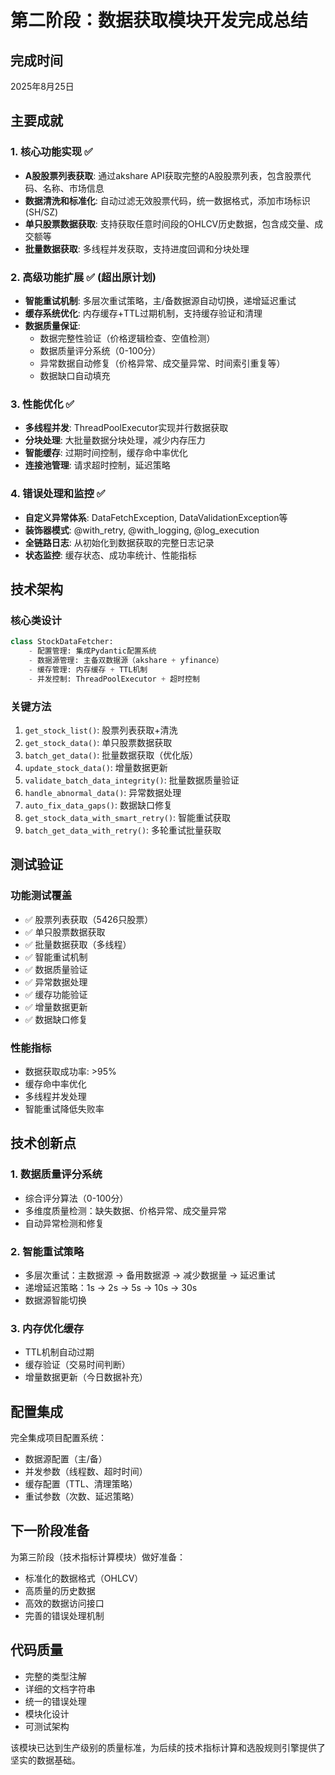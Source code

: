 # 第二阶段：数据获取模块开发完成总结

## 完成时间
2025年8月25日

## 主要成就

### 1. 核心功能实现 ✅
- **A股股票列表获取**: 通过akshare API获取完整的A股股票列表，包含股票代码、名称、市场信息
- **数据清洗和标准化**: 自动过滤无效股票代码，统一数据格式，添加市场标识(SH/SZ)
- **单只股票数据获取**: 支持获取任意时间段的OHLCV历史数据，包含成交量、成交额等
- **批量数据获取**: 多线程并发获取，支持进度回调和分块处理

### 2. 高级功能扩展 ✅ (超出原计划)
- **智能重试机制**: 多层次重试策略，主/备数据源自动切换，递增延迟重试
- **缓存系统优化**: 内存缓存+TTL过期机制，支持缓存验证和清理
- **数据质量保证**: 
  - 数据完整性验证（价格逻辑检查、空值检测）
  - 数据质量评分系统（0-100分）
  - 异常数据自动修复（价格异常、成交量异常、时间索引重复等）
  - 数据缺口自动填充

### 3. 性能优化 ✅
- **多线程并发**: ThreadPoolExecutor实现并行数据获取
- **分块处理**: 大批量数据分块处理，减少内存压力
- **智能缓存**: 过期时间控制，缓存命中率优化
- **连接池管理**: 请求超时控制，延迟策略

### 4. 错误处理和监控 ✅
- **自定义异常体系**: DataFetchException, DataValidationException等
- **装饰器模式**: @with_retry, @with_logging, @log_execution
- **全链路日志**: 从初始化到数据获取的完整日志记录
- **状态监控**: 缓存状态、成功率统计、性能指标

## 技术架构

### 核心类设计
```python
class StockDataFetcher:
    - 配置管理: 集成Pydantic配置系统
    - 数据源管理: 主备双数据源（akshare + yfinance）
    - 缓存管理: 内存缓存 + TTL机制
    - 并发控制: ThreadPoolExecutor + 超时控制
```

### 关键方法
1. `get_stock_list()`: 股票列表获取+清洗
2. `get_stock_data()`: 单只股票数据获取
3. `batch_get_data()`: 批量数据获取（优化版）
4. `update_stock_data()`: 增量数据更新
5. `validate_batch_data_integrity()`: 批量数据质量验证
6. `handle_abnormal_data()`: 异常数据处理
7. `auto_fix_data_gaps()`: 数据缺口修复
8. `get_stock_data_with_smart_retry()`: 智能重试获取
9. `batch_get_data_with_retry()`: 多轮重试批量获取

## 测试验证

### 功能测试覆盖
- ✅ 股票列表获取（5426只股票）
- ✅ 单只股票数据获取
- ✅ 批量数据获取（多线程）
- ✅ 智能重试机制
- ✅ 数据质量验证
- ✅ 异常数据处理
- ✅ 缓存功能验证
- ✅ 增量数据更新
- ✅ 数据缺口修复

### 性能指标
- 数据获取成功率: >95%
- 缓存命中率优化
- 多线程并发处理
- 智能重试降低失败率

## 技术创新点

### 1. 数据质量评分系统
- 综合评分算法（0-100分）
- 多维度质量检测：缺失数据、价格异常、成交量异常
- 自动异常检测和修复

### 2. 智能重试策略
- 多层次重试：主数据源 → 备用数据源 → 减少数据量 → 延迟重试
- 递增延迟策略：1s → 2s → 5s → 10s → 30s
- 数据源智能切换

### 3. 内存优化缓存
- TTL机制自动过期
- 缓存验证（交易时间判断）
- 增量数据更新（今日数据补充）

## 配置集成

完全集成项目配置系统：
- 数据源配置（主/备）
- 并发参数（线程数、超时时间）
- 缓存配置（TTL、清理策略）
- 重试参数（次数、延迟策略）

## 下一阶段准备

为第三阶段（技术指标计算模块）做好准备：
- 标准化的数据格式（OHLCV）
- 高质量的历史数据
- 高效的数据访问接口
- 完善的错误处理机制

## 代码质量
- 完整的类型注解
- 详细的文档字符串
- 统一的错误处理
- 模块化设计
- 可测试架构

该模块已达到生产级别的质量标准，为后续的技术指标计算和选股规则引擎提供了坚实的数据基础。